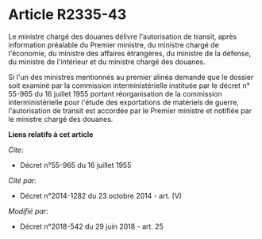 # Article R2335-43

Le ministre chargé des douanes délivre l'autorisation de transit, après information préalable du Premier ministre, du
ministre chargé de l'économie, du ministre des affaires étrangères, du ministre de la défense, du ministre de l'intérieur et
du ministre chargé des douanes.

Si l'un des ministres mentionnés au premier alinéa demande que le dossier soit examiné par la commission interministérielle
instituée par le décret n° 55-965 du 16 juillet 1955 portant réorganisation de la commission interministérielle pour l'étude
des exportations de matériels de guerre, l'autorisation de transit est accordée par le Premier ministre et notifiée par le
ministre chargé des douanes.

**Liens relatifs à cet article**

_Cite_:

  - Décret n°55-965 du 16 juillet 1955

_Cité par_:

  - Décret n°2014-1282 du 23 octobre 2014 - art. (V)

_Modifié par_:

  - Décret n°2018-542 du 29 juin 2018 - art. 25
